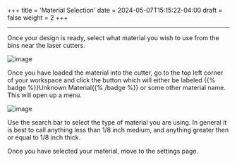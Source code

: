 +++
title = 'Material Selection'
date = 2024-05-07T15:15:22-04:00
draft = false
weight = 2
+++

---

Once your design is ready, select what material you wish to use from the bins near the laser cutters.

![image](/images/213.png)

Once you have loaded the material into the cutter, go to the top left corner of your workspace and click the button which will either be labeled {{% badge %}}Unknown Material{{% /badge %}} or some other material name. This will open up a menu.

![image](/images/214.png)

Use the search bar to select the type of material you are using. In general it is best to call anything less than 1/8 inch medium, and anything greater then or equal to 1/8 inch thick.

Once you have selected your material, move to the settings page.